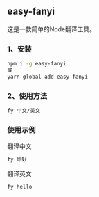 ## easy-fanyi

这是一款简单的Node翻译工具。

### 1、安装

```bash
npm i -g easy-fanyi
或
yarn global add easy-fanyi
```

### 2、使用方法

```bash
fy 中文/英文
```

### 使用示例

翻译中文
```bash
fy 你好
```

翻译英文
```bash
fy hello
```
